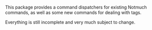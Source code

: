 This package provides a command dispatchers for existing Notmuch
commands, as well as some new commands for dealing with tags.

Everything is still incomplete and very much subject to change.
